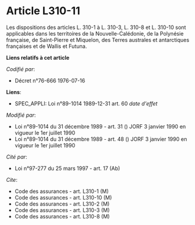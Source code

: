 # Article L310-11

Les dispositions des articles L. 310-1 à L. 310-3, L. 310-8 et L. 310-10 sont applicables dans les territoires de la
Nouvelle-Calédonie, de la Polynésie française, de Saint-Pierre et Miquelon, des Terres australes et antarctiques françaises
et de Wallis et Futuna.

**Liens relatifs à cet article**

_Codifié par_:

  - Décret n°76-666 1976-07-16

**Liens**:

  - SPEC_APPLI: Loi n°89-1014 1989-12-31 art. 60 *date d'effet*

_Modifié par_:

  - Loi n°89-1014 du 31 décembre 1989 - art. 31 () JORF 3 janvier 1990 en vigueur le 1er juillet 1990
  - Loi n°89-1014 du 31 décembre 1989 - art. 48 () JORF 3 janvier 1990 en vigueur le 1er juillet 1990

_Cité par_:

  - Loi n°97-277 du 25 mars 1997 - art. 17 (Ab)

_Cite_:

  - Code des assurances - art. L310-1 (M)
  - Code des assurances - art. L310-10 (M)
  - Code des assurances - art. L310-2 (M)
  - Code des assurances - art. L310-3 (M)
  - Code des assurances - art. L310-8 (M)
